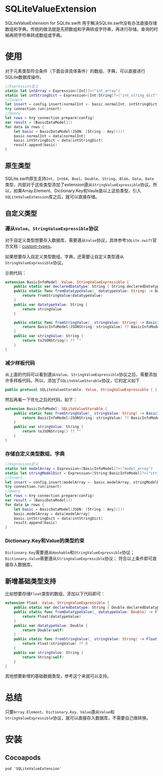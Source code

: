 # SQLiteValueExtension
SQLiteValueExtension for SQLite.swift
用于解决SQLite.swift没有办法直接存储数组和字典。传统的做法就是先把数组和字典转成字符串，再进行存储。查询的时候再把字符串转成数组或字典。


# 使用

对于元素类型符合条件（下面会讲具体条件）的数组、字典，可以直接进行SQLite数据库操作。
```Swift
//Expression定义
static let intArray = Expression<[Int]?>("int_array")
static let intStringDict = Expression<[Int:String]?>("int_string_dict")
//Insert
let insert = config.insert(normalInt <- basic.normalInt, intStringDict <- basic.intStringDict)
try connection.run(insert)
//Query
let rows = try connection.prepare(config)
var result = [BasicDataModel]()
for data in rows {
    let basic = BasicDataModel(JSON: [String : Any]())!
    basic.normalInt = data[normalInt]
    basic.intStringDict = data[intStringDict]
    result.append(basic)
}
```


## 原生类型
SQLite.swift原生支持`Int`、`Int64`、`Bool`、`Double`、`String`、`Blob`、`Data`、`Date`类型，内部对于这些类型添加了extension遵从`StringValueExpressible`协议。所以，如果Array.Element、Dictionary.Key和Vaule是以上这些类型，引入`SQLiteValueExtension`库之后，就可以直接存储。

## 自定义类型

### 遵从`Value`、`StringValueExpressible`协议
对于自定义类型想要存入数据库，需要遵从`Value`协议，具体参考`SQLite.swift`官方文档：[custom-types](https://github.com/stephencelis/SQLite.swift/blob/master/Documentation/Index.md#custom-types)。

如果想要存入自定义类型数组、字典，还需要让自定义类型遵从`StringValueExpressible`协议。

示例代码：
```Swift
extension BasicInfoModel: Value, StringValueExpressible {
    public static var declaredDatatype: String { String.declaredDatatype }
    public static func fromDatatypeValue(_ datatypeValue: String) -> BasicInfoModel {
        return fromStringValue(datatypeValue)
    }
    public var datatypeValue: String {
        return stringValue
    }

    public static func fromStringValue(_ stringValue: String) -> BasicInfoModel {
        return BasicInfoModel(JSONString: stringValue) ?? BasicInfoModel(JSON: [String : Any]())!
    }
    public var stringValue: String {
        return toJSONString() ?? ""
    }
}
```

### 减少样板代码

从上面的代码可以看到遵从`Value`、`StringValueExpressible`协议之后，需要添加许多样板代码。所以，添加了`SQLiteValueStorable`协议，它的定义如下
```Swift
public protocol SQLiteValueStorable: Value, StringValueExpressible { }
```
然后再看一下优化之后的代码，如下：
```Swift
extension BasicInfoModel: SQLiteValueStorable {
    public static func fromStringValue(_ stringValue: String) -> BasicInfoModel {
        return BasicInfoModel(JSONString: stringValue) ?? BasicInfoModel(JSON: [String : Any]())!
    }
    public var stringValue: String {
        return toJSONString() ?? ""
    }
}
```

### 存储自定义类型数组、字典

```Swift
//Expression定义
static let modelArray = Expression<[BasicInfoModel]?>("model_array")
static let stringModelDict = Expression<[String:BasicInfoModel]?>("string_model_dict")
//Insert
let insert = config.insert(modelArray <- basic.modelArray, stringModelDict <- basic.stringModelDict)
try connection.run(insert)
//Query
let rows = try connection.prepare(config)
var result = [BasicDataModel]()
for data in rows {
    let basic = BasicDataModel(JSON: [String : Any]())!
    basic.modelArray = data[modelArray]
    basic.intStringDict = data[intStringDict]
    result.append(basic)
}
```

### Dictionary.Key和Value的类型约束

`Dictionary.Key`需要遵从`Hashable`和`StringValueExpressible`协议；
`Dictionary.Value`需要遵从`StringValueExpressible`协议；
符合以上条件即可直接存入数据库。

## 新增基础类型支持

比如想要存储`Float`类型的数组，添加以下代码即可：
```Swift
extension Float: Value, StringValueExpressible {
    public static var declaredDatatype: String { Double.declaredDatatype }
    public static func fromDatatypeValue(_ datatypeValue: Double) -> Float {
        return Float(datatypeValue)
    }
    public var datatypeValue: Double {
        return Double(self)
    }
    public static func fromStringValue(_ stringValue: String) -> Float {
        return Float(stringValue) ?? 0
    }
    public var stringValue: String {
        return String(self)
    }
}
```

其他想要新增的基础数据类型，参考这个来就可以支持。

# 总结

只要`Array.Element`、`Dictionary.Key、Value`遵从`Value`和`StringValueExpressible`协议，就可以直接存入数据库，不需要自己做转换。

# 安装

## Cocoapods

```
pod 'SQLiteValueExtension'
```







